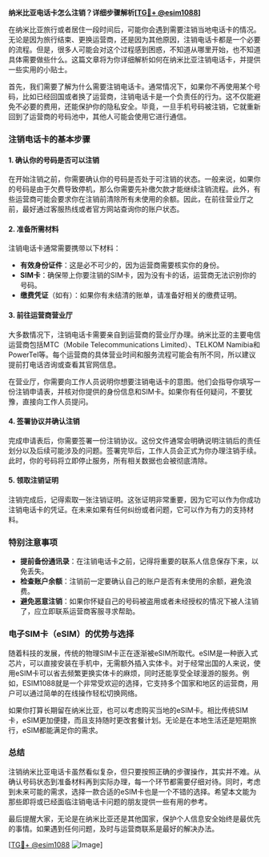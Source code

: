 **纳米比亚电话卡怎么注销？详细步骤解析[[TG💪+ @esim1088](https://t.me/s/esim1088)]**

在纳米比亚旅行或者居住一段时间后，可能你会遇到需要注销当地电话卡的情况。无论是因为旅行结束、更换运营商，还是因为其他原因，注销电话卡都是一个必要的流程。但是，很多人可能会对这个过程感到困惑，不知道从哪里开始，也不知道具体需要做些什么。这篇文章将为你详细解析如何在纳米比亚注销电话卡，并提供一些实用的小贴士。

首先，我们需要了解为什么需要注销电话卡。通常情况下，如果你不再使用某个号码，比如已经回国或者换了运营商，注销电话卡是一个负责任的行为。这不仅能避免不必要的费用，还能保护你的隐私安全。毕竟，一旦手机号码被注销，它就重新回到了运营商的号码池中，其他人可能会使用它进行通信。

### 注销电话卡的基本步骤

#### 1. 确认你的号码是否可以注销
在开始注销之前，你需要确认你的号码是否处于可注销的状态。一般来说，如果你的号码是由于欠费导致停机，那么你需要先补缴欠款才能继续注销流程。此外，有些运营商可能会要求你在注销前清除所有未使用的余额。因此，在前往营业厅之前，最好通过客服热线或者官方网站查询你的账户状态。

#### 2. 准备所需材料
注销电话卡通常需要携带以下材料：
- **有效身份证件**：这是必不可少的，因为运营商需要核实你的身份。
- **SIM卡**：确保带上你要注销的SIM卡，因为没有卡的话，运营商无法识别你的号码。
- **缴费凭证**（如有）：如果你有未结清的账单，请准备好相关的缴费证明。

#### 3. 前往运营商营业厅
大多数情况下，注销电话卡需要亲自到运营商的营业厅办理。纳米比亚的主要电信运营商包括MTC（Mobile Telecommunications Limited）、TELKOM Namibia和PowerTel等。每个运营商的具体营业时间和服务流程可能会有所不同，所以建议提前打电话咨询或查看其官网信息。

在营业厅，你需要向工作人员说明你想要注销电话卡的意图。他们会指导你填写一份注销申请表，并核对你提供的身份信息和SIM卡。如果你有任何疑问，不要犹豫，直接向工作人员提问。

#### 4. 签署协议并确认注销
完成申请表后，你需要签署一份注销协议。这份文件通常会明确说明注销后的责任划分以及后续可能涉及的问题。签署完毕后，工作人员会正式为你办理注销手续。此时，你的号码将立即停止服务，所有相关数据也会被彻底清除。

#### 5. 领取注销证明
注销完成后，记得索取一张注销证明。这张证明非常重要，因为它可以作为你成功注销电话卡的凭证。在未来如果有任何纠纷或者问题，它可以作为有力的支持材料。

### 特别注意事项

- **提前备份通讯录**：在注销电话卡之前，记得将重要的联系人信息保存下来，以免丢失。
- **检查账户余额**：注销前一定要确认自己的账户是否有未使用的余额，避免浪费。
- **避免恶意注销**：如果你怀疑自己的号码被盗用或者未经授权的情况下被人注销了，应立即联系运营商客服寻求帮助。

### 电子SIM卡（eSIM）的优势与选择

随着科技的发展，传统的物理SIM卡正在逐渐被eSIM所取代。eSIM是一种嵌入式芯片，可以直接安装在手机中，无需额外插入实体卡。对于经常出国的人来说，使用eSIM卡可以省去频繁更换实体卡的麻烦，同时还能享受全球漫游的服务。例如，ESIM1088就是一个非常受欢迎的选择，它支持多个国家和地区的运营商，用户可以通过简单的在线操作轻松切换网络。

如果你打算长期留在纳米比亚，也可以考虑购买当地的eSIM卡。相比传统SIM卡，eSIM更加便捷，而且支持随时更改套餐计划。无论是在本地生活还是短期旅行，eSIM都能满足你的需求。

### 总结

注销纳米比亚电话卡虽然看似复杂，但只要按照正确的步骤操作，其实并不难。从确认号码状态到准备材料再到实际办理，每一个环节都需要仔细对待。同时，考虑到未来可能的需求，选择一款合适的eSIM卡也是一个不错的选择。希望本文能为那些即将或已经面临注销电话卡问题的朋友提供一些有用的参考。

最后提醒大家，无论是在纳米比亚还是其他国家，保护个人信息安全始终是最优先的事情。如果遇到任何问题，及时与运营商联系是最好的解决办法。

[[TG💪+ @esim1088](https://t.me/s/esim1088) ![Image](https://i.postimg.cc/4NQfJmqS/Snipaste-2025-05-13-00-14-12.png)]